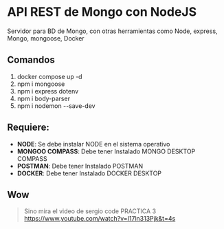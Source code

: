 # API REST de Mongo con NodeJS
Servidor para BD de Mongo, con otras herramientas como Node, express, Mongo, mongoose, Docker

## Comandos
1.  docker compose up -d
2. npm i mongoose
3. npm i express dotenv
4. npm i body-parser
5. npm i nodemon --save-dev

## Requiere:
-   **NODE**: Se debe instalar NODE en el sistema operativo
-   **MONGOO COMPASS**: Debe tener Instalado MONGO DESKTOP COMPASS
-   **POSTMAN**: Debe tener Instalado POSTMAN
-   **DOCKER**: Debe tener Instalado DOCKER DESKTOP


## Wow

> Sino mira el video de sergio code PRACTICA 3 https://www.youtube.com/watch?v=I17ln313Pjk&t=4s

